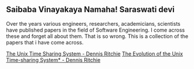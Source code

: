 Saibaba Vinayakaya Namaha! Saraswati devi
------------------------------------------

Over the years various engineers, researchers, academicians, scientists have published papers in the field of Software Engineering. 
I come across these and forget all about them. That is so wrong. This is a collection of the papers that i have come across.


[The Unix Time Sharing System - Dennis Ritchie](https://people.eecs.berkeley.edu/~brewer/cs262/unix.pdf)
[The Evolution of the Unix Time-sharing System* - Dennis Ritchie](http://www.read.seas.harvard.edu/~kohler/class/aosref/ritchie84evolution.pdf)
